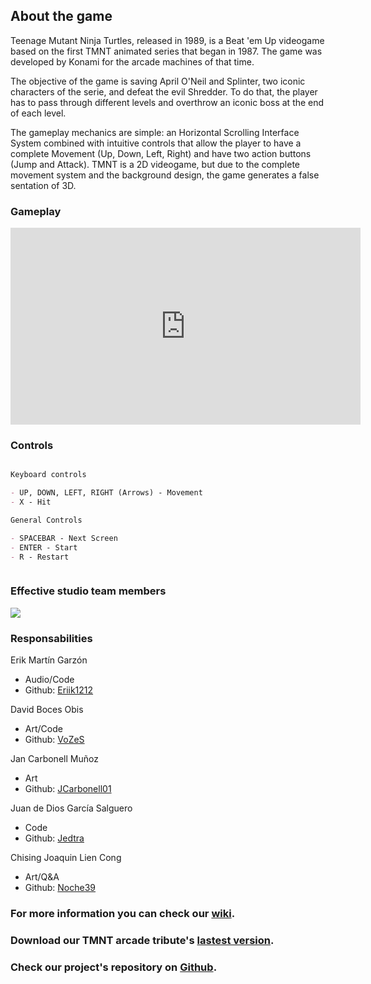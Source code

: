 ## About the game

Teenage Mutant Ninja Turtles, released in 1989, is a Beat 'em Up videogame based on the first TMNT animated series that began in 1987. The game was developed by Konami for the arcade machines of that time.

The objective of the game is saving April O'Neil and Splinter, two iconic characters of the serie, and defeat the evil Shredder. To do that, the player has to pass through different levels and overthrow an iconic boss at the end of each level.

The gameplay mechanics are simple: an Horizontal Scrolling Interface System combined with intuitive controls that allow the player to have a complete Movement (Up, Down, Left, Right) and have two action buttons (Jump and Attack). TMNT is a 2D videogame, but due to the complete movement system and the background design, the game generates a false sentation of 3D.

### Gameplay
<iframe width="560" height="315" src="https://www.youtube.com/embed/6yHFrnYFqCA" title="YouTube video player" frameborder="0" allow="accelerometer; autoplay; clipboard-write; encrypted-media; gyroscope; picture-in-picture" allowfullscreen></iframe>

### Controls
```markdown

Keyboard controls

- UP, DOWN, LEFT, RIGHT (Arrows) - Movement
- X - Hit

General Controls

- SPACEBAR - Next Screen
- ENTER - Start
- R - Restart



```

### Effective studio team members
![](https://github.com/eriik1212/Effective/blob/main/Team%20photo.jpeg?raw=true)

### Responsabilities
Erik Martín Garzón
* Audio/Code
* Github: [Eriik1212](https://github.com/eriik1212)

David Boces Obis
* Art/Code
* Github: [VoZeS](https://github.com/VoZeS)

Jan Carbonell Muñoz
* Art
* Github: [JCarbonell01](https://github.com/JCarbonell01)

Juan de Dios García Salguero
* Code
* Github: [Jedtra](https://github.com/Jedtra) 

Chising Joaquin Lien Cong
* Art/Q&A
* Github: [Noche39](https://github.com/Noche39)

### For more information you can check our [wiki](https://github.com/eriik1212/Effective/wiki).
### Download our TMNT arcade tribute's [lastest version](https://github.com/eriik1212/Effective/releases/tag/1.0).
### Check our project's repository on [Github](https://github.com/eriik1212/Effective).
